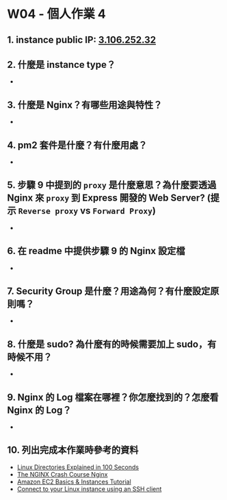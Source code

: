 # W04 - 個人作業 4

## 1. instance public IP: [3.106.252.32](<http://3.106.252.32/>)

## 2. 什麼是 instance type？

* 

## 3. 什麼是 Nginx？有哪些用途與特性？

* 

## 4. pm2 套件是什麼？有什麼用處？

* 

## 5. 步驟 9 中提到的 `proxy` 是什麼意思？為什麼要透過 Nginx 來 `proxy` 到 Express 開發的 Web Server? (提示 `Reverse proxy` vs `Forward Proxy`)

* 

## 6. 在 readme 中提供步驟 9 的 Nginx 設定檔

* 

## 7. Security Group 是什麼？用途為何？有什麼設定原則嗎？

* 

## 8. 什麼是 sudo? 為什麼有的時候需要加上 sudo，有時候不用？

* 

## 9. Nginx 的 Log 檔案在哪裡？你怎麼找到的？怎麼看 Nginx 的 Log？

*

## 10. 列出完成本作業時參考的資料

* [Linux Directories Explained in 100 Seconds](<https://www.youtube.com/watch?v=42iQKuQodW4>)
* [The NGINX Crash Course Nginx](<https://lightda-tw.notion.site/20241002-W04-4-1132ceabc70c8048bbd2d228ad660156>) 
* [Amazon EC2 Basics & Instances Tutorial](<https://www.youtube.com/watch?v=iHX-jtKIVNA>)
* [Connect to your Linux instance using an SSH client](<https://docs.aws.amazon.com/AWSEC2/latest/UserGuide/connect-linux-inst-ssh.html>)